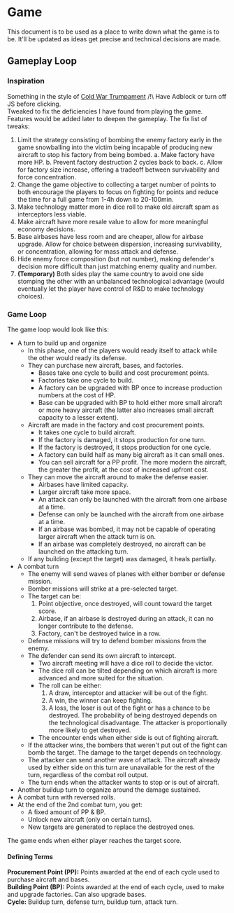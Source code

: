 # Game

This document is to be used as a place to write down what the game is to be. It'll be updated as ideas get precise and technical decisions are made.

## Gameplay Loop

### Inspiration
Something in the style of [Cold War Trumpament](https://apkpure.com/cold-war-trumpament/sbm.trump.free) /!\ Have Adblock or turn off JS before clicking. <br>
Tweaked to fix the deficiencies I have found from playing the game. Features would be added later to deepen the gameplay. The fix list of tweaks:
1. Limit the strategy consisting of bombing the enemy factory early in the game snowballing into the victim being incapable of producing new aircraft to stop his factory from being bombed.
    a. Make factory have more HP.
    b. Prevent factory destruction 2 cycles back to back.
    c. Allow for factory size increase, offering a tradeoff between survivability and force concentration.
2. Change the game objective to collecting a target number of points to both encourage the players to focus on fighting for points and reduce the time for a full game from 1-4h down to 20-100min.
3. Make technology matter more in dice roll to make old aircraft spam as interceptors less viable.
4. Make aircraft have more resale value to allow for more meaningful economy decisions.
5. Base airbases have less room and are cheaper, allow for airbase upgrade. Allow for choice between dispersion, increasing survivability, or concentration, allowing for mass attack and defense.
6. Hide enemy force composition (but not number), making defender's decision more difficult than just matching enemy quality and number.
7. **(Temporary)** Both sides play the same country to avoid one side stomping the other with an unbalanced technological advantage (would eventually let the player have control of R&D to make technology choices).

### Game Loop
The game loop would look like this:
- A turn to build up and organize 
  - In this phase, one of the players would ready itself to attack while the other would ready its defense.
  - They can purchase new aircraft, bases, and factories.
    - Bases take one cycle to build and cost procurement points.
    - Factories take one cycle to build.
    - A factory can be upgraded with BP once to increase production numbers at the cost of HP.
    - Base can be upgraded with BP to hold either more small aircraft or more heavy aircraft (the latter also increases small aircraft capacity to a lesser extent).
  - Aircraft are made in the factory and cost procurement points.
    - It takes one cycle to build aircraft.
    - If the factory is damaged, it stops production for one turn.
    - If the factory is destroyed, it stops production for one cycle.
    - A factory can build half as many big aircraft as it can small ones.
    - You can sell aircraft for a PP profit. The more modern the aircraft, the greater the profit, at the cost of increased upfront cost.
  - They can move the aircraft around to make the defense easier.
    - Airbases have limited capacity.
    - Larger aircraft take more space.
    - An attack can only be launched with the aircraft from one airbase at a time.
    - Defense can only be launched with the aircraft from one airbase at a time.
    - If an airbase was bombed, it may not be capable of operating larger aircraft when the attack turn is on.
    - If an airbase was completely destroyed, no aircraft can be launched on the attacking turn.
  - If any building (except the target) was damaged, it heals partially.
- A combat turn
  - The enemy will send waves of planes with either bomber or defense mission.
  - Bomber missions will strike at a pre-selected target.
  - The target can be:
    1. Point objective, once destroyed, will count toward the target score.
    2. Airbase, if an airbase is destroyed during an attack, it can no longer contribute to the defense.
    3. Factory, can't be destroyed twice in a row.
  - Defense missions will try to defend bomber missions from the enemy.
  - The defender can send its own aircraft to intercept.
    - Two aircraft meeting will have a dice roll to decide the victor.
    - The dice roll can be tilted depending on which aircraft is more advanced and more suited for the situation.
    - The roll can be either:
      1. A draw, interceptor and attacker will be out of the fight.
      2. A win, the winner can keep fighting.
      3. A loss, the loser is out of the fight or has a chance to be destroyed. The probability of being destroyed depends on the technological disadvantage. The attacker is proportionally more likely to get destroyed.
    - The encounter ends when either side is out of fighting aircraft.
  - If the attacker wins, the bombers that weren't put out of the fight can bomb the target. The damage to the target depends on technology.
  - The attacker can send another wave of attack. The aircraft already used by either side on this turn are unavailable for the rest of the turn, regardless of the combat roll output.
  - The turn ends when the attacker wants to stop or is out of aircraft.
- Another buildup turn to organize around the damage sustained.
- A combat turn with reversed rolls.
- At the end of the 2nd combat turn, you get:
  - A fixed amount of PP & BP.
  - Unlock new aircraft (only on certain turns).
  - New targets are generated to replace the destroyed ones.

The game ends when either player reaches the target score.

#### Defining Terms
**Procurement Point (PP):** Points awarded at the end of each cycle used to purchase aircraft and bases. <br>
**Building Point (BP):** Points awarded at the end of each cycle, used to make and upgrade factories. Can also upgrade bases. <br>
**Cycle:** Buildup turn, defense turn, buildup turn, attack turn. <br>




